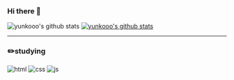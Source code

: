 ### Hi there 👋

![yunkooo's github stats](https://github-readme-stats.vercel.app/api?username=yunkooo&show_icons=true&theme=synthwave)
[![yunkooo's github stats](https://github-readme-stats.vercel.app/api/top-langs/?username=yunkooo&show_icons=true&hide_border=true&title_color=004386&icon_color=004386&layout=compact)](https://github.com/yunkooo)




---

 ### ✏️studying

<img alt="html" src ="https://img.shields.io/badge/HTML-E34F26.svg?&style=for-the-badge&logo=HTML5&logoColor=white&row=1&column=1/">       
<img alt="css" src ="https://img.shields.io/badge/CSS3-1572B6.svg?&style=for-the-badge&logo=HTML5&logoColor=white&row=1&column=2"/>
<img alt="js" src ="https://img.shields.io/badge/JavaScript-F7DF1E.svg?&style=for-the-badge&logo=HTML5&logoColor=white&row=1&column=3"/>


<!--
**yunkooo/yunkooo** is a ✨ _special_ ✨ repository because its `README.md` (this file) appears on your GitHub profile.

Here are some ideas to get you started:

- 🔭 I’m currently working on ...
- 🌱 I’m currently learning ...
- 👯 I’m looking to collaborate on ...
- 🤔 I’m looking for help with ...
- 💬 Ask me about ...
- 📫 How to reach me: ...
- 😄 Pronouns: ...
- ⚡ Fun fact: ...
-->


